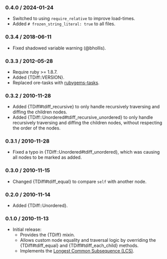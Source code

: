 ### 0.4.0 / 2024-01-24

* Switched to using `require_relative` to improve load-times.
* Added `# frozen_string_literal: true` to all files.

### 0.3.4 / 2018-06-11

* Fixed shadowed variable warning (@bhollis).

### 0.3.3 / 2012-05-28

* Require ruby >= 1.8.7.
* Added {TDiff::VERSION}.
* Replaced ore-tasks with
  [rubygems-tasks](https://github.com/postmodern/rubygems-tasks#readme).

### 0.3.2 / 2010-11-28

* Added {TDiff#tdiff_recursive} to only handle recursively traversing
  and diffing the children nodes.
* Added {TDiff::Unordered#tdiff_recursive_unordered} to only handle
  recursively traversing and diffing the children nodes, without respecting
  the order of the nodes.

### 0.3.1 / 2010-11-28

* Fixed a typo in {TDiff::Unordered#tdiff_unordered}, which was causing
  all nodes to be marked as added.

### 0.3.0 / 2010-11-15

* Changed {TDiff#tdiff_equal} to compare `self` with another node.

### 0.2.0 / 2010-11-14

* Added {TDiff::Unordered}.

### 0.1.0 / 2010-11-13

* Initial release:
  * Provides the {TDiff} mixin.
  * Allows custom node equality and traversal logic by overriding the
    {TDiff#tdiff_equal} and {TDiff#tdiff_each_child} methods.
  * Implements the [Longest Common Subsequence (LCS)](http://en.wikipedia.org/wiki/Longest_common_subsequence_problem).

